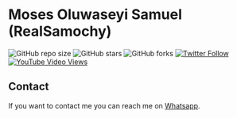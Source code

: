 # Moses Oluwaseyi Samuel (RealSamochy)

![GitHub repo size](https://img.shields.io/github/repo-size/realsamochy/portfolio)
![GitHub stars](https://img.shields.io/github/stars/realsamochy/portfolio?style=social)
![GitHub forks](https://img.shields.io/github/forks/realsamochy/portfolio?style=social)
[![Twitter Follow](https://img.shields.io/twitter/follow/realsamochy?style=social)](https://twitter.com/intent/follow?screen_name=realsamochy)
[![YouTube Video Views](https://img.shields.io/instagram/views/SoxmIlgf2zM?style=social)](https://instagram.com/realsamochy)


## Contact

If you want to contact me you can reach me on [Whatsapp](https://wa.link/w37rmj).
